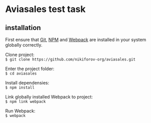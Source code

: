 # Aviasales test task
## installation
First ensure that [Git](https://git-scm.com/), [NPM](https://nodejs.org/) and [Webpack](https://webpack.js.org/) are installed in your system globally correctly.  

Clone project:  
`$ git clone https://github.com/nikiforov-org/aviasales.git`  

Enter the project folder:  
`$ cd aviasales`  

Install dependensies:  
`$ npm install`  

Link globally installed Webpack to project:  
`$ npm link webpack`  

Run Webpack:  
`$ webpack`  